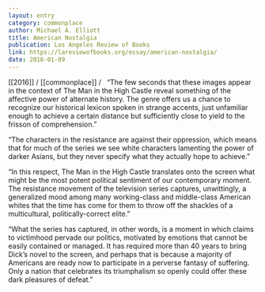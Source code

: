 ```yaml
---
layout: entry
category: commonplace
author: Michael A. Elliott
title: American Nostalgia
publication: Los Angeles Review of Books
link: https://lareviewofbooks.org/essay/american-nostalgia/
date: 2016-01-09
---
```


[[2016]] / [[commonplace]] / 
 
“The few seconds that these images appear in the context of The Man in the High Castle reveal something of the affective power of alternate history. The genre offers us a chance to recognize our historical lexicon spoken in strange accents, just unfamiliar enough to achieve a certain distance but sufficiently close to yield to the frisson of comprehension.”

“The characters in the resistance are against their oppression, which means that for much of the series we see white characters lamenting the power of darker Asians, but they never specify what they actually hope to achieve.”

“In this respect, The Man in the High Castle translates onto the screen what might be the most potent political sentiment of our contemporary moment. The resistance movement of the television series captures, unwittingly, a generalized mood among many working-class and middle-class American whites that the time has come for them to throw off the shackles of a multicultural, politically-correct elite.”

“What the series has captured, in other words, is a moment in which claims to victimhood pervade our politics, motivated by emotions that cannot be easily contained or managed. It has required more than 40 years to bring Dick’s novel to the screen, and perhaps that is because a majority of Americans are ready now to participate in a perverse fantasy of suffering. Only a nation that celebrates its triumphalism so openly could offer these dark pleasures of defeat.”

